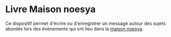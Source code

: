 # Livre Maison noesya

Ce dispositif permet d'écrire ou d'enregistrer un message autour des sujets abordés lors des événements qui ont lieu dans la [maison noesya](https://maison.noesya.coop).